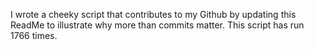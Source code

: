 I wrote a cheeky script that contributes to my Github by updating this ReadMe to illustrate why more than commits matter. This script has run 1766 times.